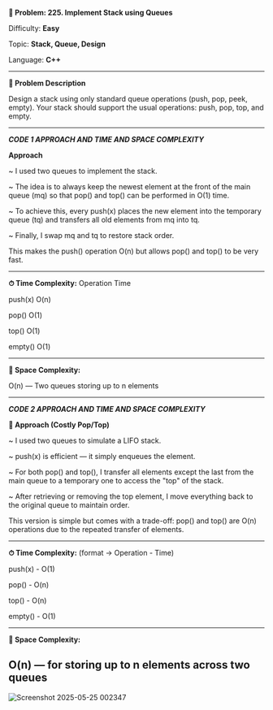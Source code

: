 **🧱 Problem: 225. Implement Stack using Queues**

Difficulty: **Easy**

Topic: **Stack, Queue, Design**

Language: **C++**

------------------------------------------------------------------------------------------------------------------------------

**📄 Problem Description**

Design a stack using only standard queue operations (push, pop, peek, empty). Your stack should support the usual operations: push, pop, top, and empty.

------------------------------------------------------------------------------------------------------------------------------

***CODE 1 APPROACH AND TIME AND SPACE COMPLEXITY***

**Approach**
 
~ I used two queues to implement the stack.

~ The idea is to always keep the newest element at the front of the main queue (mq) so that pop() and top() can be performed in O(1) time.

~ To achieve this, every push(x) places the new element into the temporary queue (tq) and transfers all old elements from mq into tq.

~ Finally, I swap mq and tq to restore stack order.

This makes the push() operation O(n) but allows pop() and top() to be very fast.

------------------------------------------------------------------------------------------------------------------------------

**⏱ Time Complexity:**
Operation	Time

push(x)	O(n)

pop()	O(1)

top()	O(1)

empty()	O(1)

------------------------------------------------------------------------------------------------------------------------------

**🧠 Space Complexity:**

O(n) — Two queues storing up to n elements

------------------------------------------------------------------------------------------------------------------------------

***CODE 2 APPROACH AND TIME AND SPACE COMPLEXITY***

**🚀 Approach (Costly Pop/Top)**

~ I used two queues to simulate a LIFO stack.

~ push(x) is efficient — it simply enqueues the element.

~ For both pop() and top(), I transfer all elements except the last from the main queue to a temporary one to access the "top" of the stack.

~ After retrieving or removing the top element, I move everything back to the original queue to maintain order.

This version is simple but comes with a trade-off: pop() and top() are O(n) operations due to the repeated transfer of elements.

------------------------------------------------------------------------------------------------------------------------------

**⏱ Time Complexity:**
(format -> Operation - 	Time)

push(x)	- O(1)

pop()	- O(n)

top()	- O(n)

empty()	 - O(1)

------------------------------------------------------------------------------------------------------------------------------

**🧠 Space Complexity:**

O(n) — for storing up to n elements across two queues
------------------------------------------------------------------------------------------------------------------------------

![Screenshot 2025-05-25 002347](https://github.com/user-attachments/assets/e01beb27-9900-41f7-ab95-11fb70c2b8e4)

